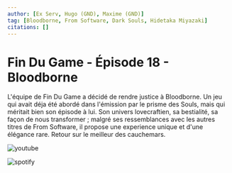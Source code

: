 ```yaml
---
author: [Ex Serv, Hugo (GND), Maxime (GND)]
tag: [Bloodborne, From Software, Dark Souls, Hidetaka Miyazaki]
citations: []
---
```


# Fin Du Game - Épisode 18 - Bloodborne

L'équipe de Fin Du Game a décidé de rendre justice à Bloodborne. Un jeu qui avait déja été abordé dans l'émission par le prisme des Souls, mais qui méritait bien son épisode à lui. Son univers lovecraftien, sa bestialité, sa façon de nous transformer ; malgré ses ressemblances avec les autres titres de From Software, il propose une experience unique et d'une élégance rare. Retour sur le meilleur des cauchemars.

![youtube](https://www.youtube.com/watch?v=ekcUFTxBINU)

![spotify](https://open.spotify.com/episode/2gShdPLGFaf0SlxM2UywJl)
